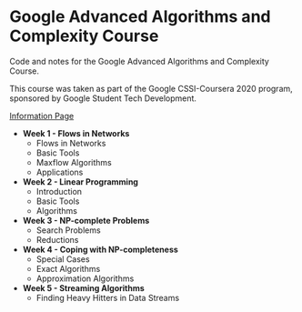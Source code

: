 # Google Advanced Algorithms and Complexity Course
Code and notes for the Google Advanced Algorithms and Complexity Course.

This course was taken as part of the Google CSSI-Coursera 2020 program, sponsored by Google Student Tech Development.

[Information Page](https://www.coursera.org/learn/advanced-algorithms-and-complexity)

* **Week 1 - Flows in Networks**
    * Flows in Networks
    * Basic Tools
    * Maxflow Algorithms
    * Applications
* **Week 2 - Linear Programming**
    * Introduction
    * Basic Tools
    * Algorithms
* **Week 3 - NP-complete Problems**
    * Search Problems
    * Reductions
* **Week 4 - Coping with NP-completeness**
    * Special Cases
    * Exact Algorithms
    * Approximation Algorithms
* **Week 5 - Streaming Algorithms**
    * Finding Heavy Hitters in Data Streams
